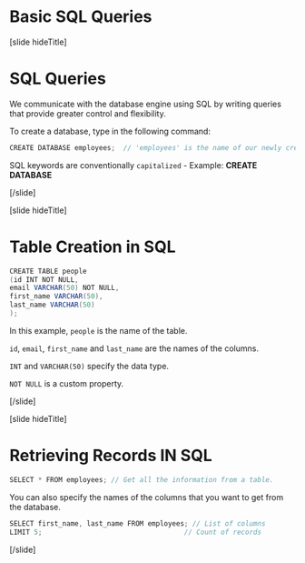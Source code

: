 # Basic SQL Queries

[slide hideTitle]

# SQL Queries

We communicate with the database engine using SQL by writing queries that provide greater control and flexibility.

To create a database, type in the following command:

```Java
CREATE DATABASE employees;  // 'employees' is the name of our newly created database.
```

SQL keywords are conventionally `capitalized` - Example: **CREATE DATABASE**

[/slide]

[slide hideTitle]

# Table Creation in SQL

```Java
CREATE TABLE people
(id INT NOT NULL,
email VARCHAR(50) NOT NULL,
first_name VARCHAR(50),
last_name VARCHAR(50)
);
```

In this example, `people` is the name of the table.

`id`, `email`, `first_name` and `last_name` are the names of the columns.

`INT` and `VARCHAR(50)` specify the data type.

`NOT NULL` is a custom property.

[/slide]

[slide hideTitle]

# Retrieving Records IN SQL

```Java
SELECT * FROM employees; // Get all the information from a table.
```

You can also specify the names of the columns that you want to get from the database.

```Java
SELECT first_name, last_name FROM employees; // List of columns
LIMIT 5;                                   // Count of records
```

[/slide]
